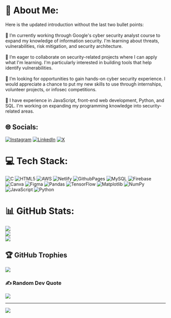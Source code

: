 # 💫 About Me:
Here is the updated introduction without the last two bullet points:<br><br>🔭 I’m currently working through Google's cyber security analyst course to expand my knowledge of information security. I'm learning about threats, vulnerabilities, risk mitigation, and security architecture. <br><br>👯 I’m eager to collaborate on security-related projects where I can apply what I'm learning. I'm particularly interested in building tools that help identify vulnerabilities.<br><br>🤝 I’m looking for opportunities to gain hands-on cyber security experience. I would appreciate a chance to put my new skills to use through internships, volunteer projects, or infosec competitions.<br><br>🌱 I have experience in JavaScript, front-end web development, Python, and SQL. I'm working on expanding my programming knowledge into security-related areas.


## 🌐 Socials:
[![Instagram](https://img.shields.io/badge/Instagram-%23E4405F.svg?logo=Instagram&logoColor=white)](https://instagram.com/diveesh.poli) [![LinkedIn](https://img.shields.io/badge/LinkedIn-%230077B5.svg?logo=linkedin&logoColor=white)](https://linkedin.com/in/pdiveesh) [![X](https://img.shields.io/badge/X-black.svg?logo=X&logoColor=white)](https://x.com/diveeshpoli) 

# 💻 Tech Stack:
![C](https://img.shields.io/badge/c-%2300599C.svg?style=for-the-badge&logo=c&logoColor=white) ![HTML5](https://img.shields.io/badge/html5-%23E34F26.svg?style=for-the-badge&logo=html5&logoColor=white) ![AWS](https://img.shields.io/badge/AWS-%23FF9900.svg?style=for-the-badge&logo=amazon-aws&logoColor=white) ![Netlify](https://img.shields.io/badge/netlify-%23000000.svg?style=for-the-badge&logo=netlify&logoColor=#00C7B7) ![GithubPages](https://img.shields.io/badge/github%20pages-121013?style=for-the-badge&logo=github&logoColor=white) ![MySQL](https://img.shields.io/badge/mysql-%2300000f.svg?style=for-the-badge&logo=mysql&logoColor=white) ![Firebase](https://img.shields.io/badge/Firebase-039BE5?style=for-the-badge&logo=Firebase&logoColor=white) ![Canva](https://img.shields.io/badge/Canva-%2300C4CC.svg?style=for-the-badge&logo=Canva&logoColor=white) ![Figma](https://img.shields.io/badge/figma-%23F24E1E.svg?style=for-the-badge&logo=figma&logoColor=white) ![Pandas](https://img.shields.io/badge/pandas-%23150458.svg?style=for-the-badge&logo=pandas&logoColor=white) ![TensorFlow](https://img.shields.io/badge/TensorFlow-%23FF6F00.svg?style=for-the-badge&logo=TensorFlow&logoColor=white) ![Matplotlib](https://img.shields.io/badge/Matplotlib-%23ffffff.svg?style=for-the-badge&logo=Matplotlib&logoColor=black) ![NumPy](https://img.shields.io/badge/numpy-%23013243.svg?style=for-the-badge&logo=numpy&logoColor=white) ![JavaScript](https://img.shields.io/badge/javascript-%23323330.svg?style=for-the-badge&logo=javascript&logoColor=%23F7DF1E) ![Python](https://img.shields.io/badge/python-3670A0?style=for-the-badge&logo=python&logoColor=ffdd54)
# 📊 GitHub Stats:
![](https://github-readme-stats.vercel.app/api?username=pdiveesh&theme=darcula&hide_border=false&include_all_commits=true&count_private=false)<br/>
![](https://github-readme-streak-stats.herokuapp.com/?user=pdiveesh&theme=darcula&hide_border=false)<br/>
![](https://github-readme-stats.vercel.app/api/top-langs/?username=pdiveesh&theme=darcula&hide_border=false&include_all_commits=true&count_private=false&layout=compact)

## 🏆 GitHub Trophies
![](https://github-profile-trophy.vercel.app/?username=pdiveesh&theme=radical&no-frame=false&no-bg=true&margin-w=4)

### ✍️ Random Dev Quote
![](https://quotes-github-readme.vercel.app/api?type=horizontal&theme=radical)

---
[![](https://visitcount.itsvg.in/api?id=pdiveesh&icon=2&color=9)](https://visitcount.itsvg.in)

<!-- Proudly created with GPRM ( https://gprm.itsvg.in ) -->
